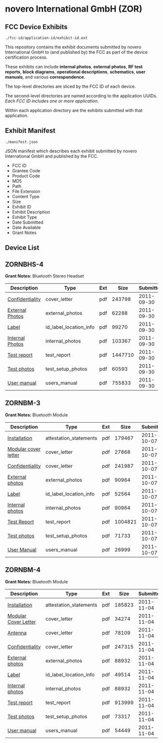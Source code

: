 # novero International GmbH (ZOR)
## FCC Device Exhibits

```
./fcc-id/application-id/exhibit-id.ext
```

This repository contains the exhibit documents submitted by novero International GmbH to (and published by) the FCC as part of the device certification process.

These exhibits can include **internal photos**, **external photos**, **RF test reports**, **block diagrams**, **operational descriptions**, **schematics**, **user manuals**, and various **correspondence**.

The top-level directories are sliced by the FCC ID of each device.

The second-level directories are named according to the application UUIDs. *Each FCC ID includes one or more application.*

Within each application directory are the exhibits submitted with that application. 

## Exhibit Manifest

```
./manifest.json
```

JSON manifest which describes each exhibit submitted by novero International GmbH and published by the FCC.

- FCC ID
- Grantee Code
- Product Code
- MD5
- Path
- File Extension
- Content Type
- Size
- Exhibit ID
- Exhibit Description
- Exhibit Type
- Date Submitted
- Date Available
- Grant Notes

## Device List
## ZORNBHS-4
**Grant Notes:** Bluetooth Stereo Headset

| Description | Type | Ext | Size | Submitted | Available |
| ----------- | ---- | --- | ---- | --------- | --------- |
| [Confidentiality](ZORNBHS-4/7e839ad1de3de129631763e4611b0d17/1552605.pdf) | cover_letter | pdf | 243798 | 2011-09-30 | 2011-09-30 |
| [External Photos](ZORNBHS-4/7e839ad1de3de129631763e4611b0d17/1552607.pdf) | external_photos | pdf | 62288 | 2011-09-30 | 2011-09-30 |
| [Label](ZORNBHS-4/7e839ad1de3de129631763e4611b0d17/1552609.pdf) | id_label_location_info | pdf | 99270 | 2011-09-30 | 2011-09-30 |
| [Internal Photos](ZORNBHS-4/7e839ad1de3de129631763e4611b0d17/1552608.pdf) | internal_photos | pdf | 103367 | 2011-09-30 | 2011-09-30 |
| [Test report](ZORNBHS-4/7e839ad1de3de129631763e4611b0d17/1552620.pdf) | test_report | pdf | 1447710 | 2011-09-30 | 2011-09-30 |
| [Test photos](ZORNBHS-4/7e839ad1de3de129631763e4611b0d17/1552621.pdf) | test_setup_photos | pdf | 60593 | 2011-09-30 | 2011-09-30 |
| [User manual](ZORNBHS-4/7e839ad1de3de129631763e4611b0d17/1552622.pdf) | users_manual | pdf | 755833 | 2011-09-30 | 2011-09-30 |
## ZORNBM-3
**Grant Notes:** Bluetooth Module

| Description | Type | Ext | Size | Submitted | Available |
| ----------- | ---- | --- | ---- | --------- | --------- |
| [Installation](ZORNBM-3/c6fccfd22a7975998a39bf48c4fa39bb/1556417.pdf) | attestation_statements | pdf | 179467 | 2011-10-07 | 2011-10-07 |
| [Modular cover letter](ZORNBM-3/c6fccfd22a7975998a39bf48c4fa39bb/1556415.pdf) | cover_letter | pdf | 27868 | 2011-10-07 | 2011-10-07 |
| [Confidentiality](ZORNBM-3/c6fccfd22a7975998a39bf48c4fa39bb/1556416.pdf) | cover_letter | pdf | 241987 | 2011-10-07 | 2011-10-07 |
| [External photos](ZORNBM-3/c6fccfd22a7975998a39bf48c4fa39bb/1556420.pdf) | external_photos | pdf | 90964 | 2011-10-07 | 2011-10-07 |
| [Label](ZORNBM-3/c6fccfd22a7975998a39bf48c4fa39bb/1556421.pdf) | id_label_location_info | pdf | 52564 | 2011-10-07 | 2011-10-07 |
| [Internal photos](ZORNBM-3/c6fccfd22a7975998a39bf48c4fa39bb/1556420.pdf) | internal_photos | pdf | 90964 | 2011-10-07 | 2011-10-07 |
| [Test Report](ZORNBM-3/c6fccfd22a7975998a39bf48c4fa39bb/1556425.pdf) | test_report | pdf | 1004821 | 2011-10-07 | 2011-10-07 |
| [Test photos](ZORNBM-3/c6fccfd22a7975998a39bf48c4fa39bb/1556426.pdf) | test_setup_photos | pdf | 71733 | 2011-10-07 | 2011-10-07 |
| [User Manual](ZORNBM-3/c6fccfd22a7975998a39bf48c4fa39bb/1556427.pdf) | users_manual | pdf | 26999 | 2011-10-07 | 2011-10-07 |
## ZORNBM-4
**Grant Notes:** Bluetooth Module

| Description | Type | Ext | Size | Submitted | Available |
| ----------- | ---- | --- | ---- | --------- | --------- |
| [Installation](ZORNBM-4/0355e8d7f273531d080d950421c4beb2/1574210.pdf) | attestation_statements | pdf | 185823 | 2011-11-04 | 2011-11-04 |
| [Modular Cover Letter](ZORNBM-4/0355e8d7f273531d080d950421c4beb2/1574208.pdf) | cover_letter | pdf | 34274 | 2011-11-04 | 2011-11-04 |
| [Antenna](ZORNBM-4/0355e8d7f273531d080d950421c4beb2/1574209.pdf) | cover_letter | pdf | 78109 | 2011-11-04 | 2011-11-04 |
| [Confidentiality](ZORNBM-4/0355e8d7f273531d080d950421c4beb2/1574211.pdf) | cover_letter | pdf | 247315 | 2011-11-04 | 2011-11-04 |
| [External photos](ZORNBM-4/0355e8d7f273531d080d950421c4beb2/1574213.pdf) | external_photos | pdf | 88932 | 2011-11-04 | 2011-11-04 |
| [Label](ZORNBM-4/0355e8d7f273531d080d950421c4beb2/1574215.pdf) | id_label_location_info | pdf | 49514 | 2011-11-04 | 2011-11-04 |
| [Internal photos](ZORNBM-4/0355e8d7f273531d080d950421c4beb2/1574213.pdf) | internal_photos | pdf | 88932 | 2011-11-04 | 2011-11-04 |
| [Test report](ZORNBM-4/0355e8d7f273531d080d950421c4beb2/1574219.pdf) | test_report | pdf | 913999 | 2011-11-04 | 2011-11-04 |
| [Test photos](ZORNBM-4/0355e8d7f273531d080d950421c4beb2/1574220.pdf) | test_setup_photos | pdf | 73317 | 2011-11-04 | 2011-11-04 |
| [User manual](ZORNBM-4/0355e8d7f273531d080d950421c4beb2/1574221.pdf) | users_manual | pdf | 54449 | 2011-11-04 | 2011-11-04 |
